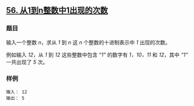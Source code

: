 ## [56. 从1到n整数中1出现的次数](https://www.acwing.com/problem/content/51/)

### 题目

输入一个整数 *n*，求从 *1* 到 *n* 这 *n* 个整数的十进制表示中 *1* 出现的次数。

例如输入 *12*，从 *1* 到 *12* 这些整数中包含 *“1”* 的数字有 *1，10，11* 和 *12*，其中 *“1”* 一共出现了 *5* 次。

### 样例

```
输入： 12
输出： 5
```
